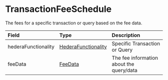 # TransactionFeeSchedule

The fees for a specific transaction or query based on the fee data.

| Field | Type | Description |
| :--- | :--- | :--- |
| hederaFunctionality | ​[HederaFunctionality](hederafunctionality.md)​ | Specific Transaction or Query |
| feeData | ​[FeeData](https://docs.hedera.com/hedera-api/basic-types-1/feedata)​ | The fee information about the query/data |

####  <a id="undefined"></a>

